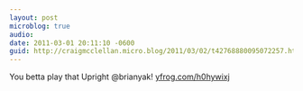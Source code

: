 ```yaml
---
layout: post
microblog: true
audio: 
date: 2011-03-01 20:11:10 -0600
guid: http://craigmcclellan.micro.blog/2011/03/02/t42768880095072257.html
---
```

You betta play that Upright @brianyak! [yfrog.com/h0hywixj](http://yfrog.com/h0hywixj)
